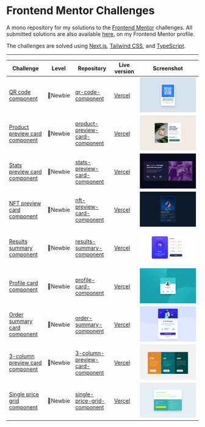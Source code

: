 # Frontend Mentor Challenges

A mono repository for my solutions to the [Frontend Mentor](https://www.frontendmentor.io/challenges) challenges. All submitted solutions are also available [here](https://www.frontendmentor.io/profile/n0rrman/solutions), on my Frontend Mentor profile.

The challenges are solved using [Next.js](https://nextjs.org/), [Tailwind CSS](https://tailwindcss.com/), and [TypeScript](https://www.typescriptlang.org).



---

<!-- 🔴Guru 🟠Advanced 🟡Intermediate 🟢Junior 🔵Newbie -->

| Challenge | Level | Repository | Live version | Screenshot |
|-----------|-------|------------|--------------|------------|
| [QR code component](https://www.frontendmentor.io/solutions/qr-code-component-tailwind-and-nextjs-wccBAtTkIf) | 🔵Newbie | [qr-code-component](https://github.com/n0rrman/frontend-mentor-challenges/tree/main/qr-code-component) | [Vercel](https://qr-code-component-chi-five.vercel.app) | ![Screenshot of the solved QR code component challeng](qr-code-component/design/screenshot.png) |
| [Product preview card component](https://www.frontendmentor.io/solutions/product-preview-card-component-tailwind-and-nextjs-tvwoiGreHb) | 🔵Newbie | [product-preview-card-component](https://github.com/n0rrman/frontend-mentor-challenges/tree/main/product-preview-card-component) | [Vercel](https://product-preview-card-component-seven-sand.vercel.app) | ![Screenshot of the solved product preview code component challenge](product-preview-card-component/design/screenshot.png) |
| [Stats preview card component](https://www.frontendmentor.io/solutions/stats-preview-card-component-tailwind-and-nextjs-AAk4hxm-v7) | 🔵Newbie | [stats-preview-card-component](https://github.com/n0rrman/frontend-mentor-challenges/tree/main/stats-preview-card-component) | [Vercel](https://stats-preview-card-component-beta-olive.vercel.app) | ![Screenshot of the solved stats preview card component challenge](stats-preview-card-component/design/screenshot.png) |
| [NFT preview card component](https://www.frontendmentor.io/solutions/nft-preview-card-component-tailwind-and-nextjs--cQVwO_tGa) | 🔵Newbie | [nft-preview-card-component](https://github.com/n0rrman/frontend-mentor-challenges/tree/main/nft-preview-card-component) | [Vercel](https://nft-preview-card-component-kappa-navy.vercel.app) | ![Screenshot of the solved NFT preview card component challenge](nft-preview-card-component/design/screenshot.png) |
| [Results summary component](https://www.frontendmentor.io/solutions/results-summary-component-solution-tailwind-and-nextjs-vdul_gXT6T) | 🔵Newbie | [results-summary-component](https://github.com/n0rrman/frontend-mentor-challenges/tree/main/results-summary-component) | [Vercel](https://results-summary-component-delta-amber.vercel.app) | ![Screenshot of the solved result summary component challenge](results-summary-component/design/screenshot.png) |
| [Profile card component](https://www.frontendmentor.io/solutions/profile-card-component-tailwind-and-nextjs-8-6Lbm-WTc)  | 🔵Newbie | [profile-card-component](https://github.com/n0rrman/frontend-mentor-challenges/tree/main/profile-card-component) | [Vercel](https://profile-card-component-nine-bice.vercel.app/) | ![Screenshot of the solved profile card component challenge](profile-card-component/design/screenshot.png) |
| [Order summary card component](https://www.frontendmentor.io/solutions/order-summary-card-tailwind-and-nextjs-xzpWPj9yhl)  | 🔵Newbie | [order-summary-component](https://github.com/n0rrman/frontend-mentor-challenges/tree/main/order-summary-component) | [Vercel](https://order-summary-component-ivory.vercel.app) | ![Screenshot of the solved order summary component challenge](order-summary-component/design/screenshot.png) |
| [3-column preview card component](https://www.frontendmentor.io/solutions/3column-preview-card-component-tailwind-and-nextjs-Dvzw-nUeth)  | 🔵Newbie | [3-column-preview-card-component](https://github.com/n0rrman/frontend-mentor-challenges/tree/main/3-column-preview-card-component) | [Vercel](https://3-column-preview-card-component-ochre.vercel.app) | ![Screenshot of the solved 3-column preview card challenge](3-column-preview-card-component/design/screenshot.png) |
| [Single price grid component](https://www.frontendmentor.io/solutions/single-price-grid-component-tailwind-and-nextjs-2UUTwWXLEb)  | 🔵Newbie | [single-price-grid-component](https://github.com/n0rrman/frontend-mentor-challenges/tree/main/single-price-grid-component) | [Vercel](https://single-price-grid-component-nu-orpin.vercel.app) | ![Screenshot of the solved single price grid challenge](single-price-grid-component/design/screenshot.png) |


<!--
| [-](...)  | 🔵Newbie | [...](https://github.com/n0rrman/frontend-mentor-challenges/tree/main/...) | [Vercel](https://....vercel.app) | ![Screenshot of the solved ... challenge](.../design/screenshot.png) |
-->